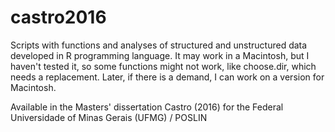 # castro2016
Scripts with functions and analyses of structured and unstructured data developed in R programming language. It may work in a Macintosh, but I haven't tested it, so some functions might not work, like choose.dir, which needs a replacement. Later, if there is a demand, I can work on a version for Macintosh.

Available in the Masters' dissertation Castro (2016) for the Federal Universidade of Minas Gerais (UFMG) / POSLIN
